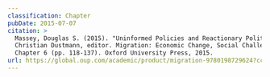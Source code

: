 ```yaml
---
classification: Chapter
pubDate: 2015-07-07
citation: >
  Massey, Douglas S. (2015). "Uninformed Policies and Reactionary Politics." In
  Christian Dustmann, editor. Migration: Economic Change, Social Challenge,
  Chapter 6 (pp. 118-137). Oxford University Press, 2015.
url: https://global.oup.com/academic/product/migration-9780198729624?cc=us&lang=en&
---
```

